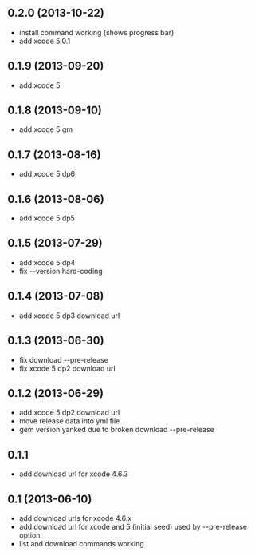 ## 0.2.0 (2013-10-22)

* install command working (shows progress bar)
* add xcode 5.0.1

## 0.1.9 (2013-09-20)

* add xcode 5

## 0.1.8 (2013-09-10)

* add xcode 5 gm

## 0.1.7 (2013-08-16)

* add xcode 5 dp6

## 0.1.6 (2013-08-06)

* add xcode 5 dp5

## 0.1.5 (2013-07-29)

* add xcode 5 dp4
* fix --version hard-coding

## 0.1.4 (2013-07-08)

* add xcode 5 dp3 download url

## 0.1.3 (2013-06-30)

* fix download --pre-release
* fix xcode 5 dp2 download url

## 0.1.2 (2013-06-29)

* add xcode 5 dp2 download url
* move release data into yml file
* gem version yanked due to broken download --pre-release

## 0.1.1

* add download url for xcode 4.6.3

## 0.1 (2013-06-10)

* add download urls for xcode 4.6.x
* add download url for xcode and 5 (initial seed) used by --pre-release option
* list and download commands working
